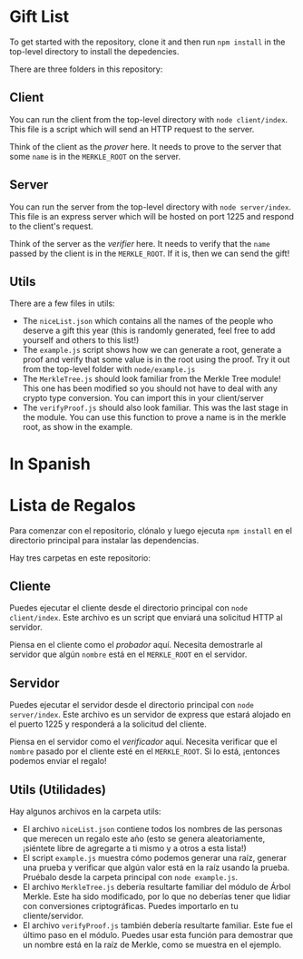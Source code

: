 # Gift List

To get started with the repository, clone it and then run `npm install` in the top-level directory to install the depedencies.

There are three folders in this repository:

## Client

You can run the client from the top-level directory with `node client/index`. This file is a script which will send an HTTP request to the server.

Think of the client as the _prover_ here. It needs to prove to the server that some `name` is in the `MERKLE_ROOT` on the server. 

## Server

You can run the server from the top-level directory with `node server/index`. This file is an express server which will be hosted on port 1225 and respond to the client's request.

Think of the server as the _verifier_ here. It needs to verify that the `name` passed by the client is in the `MERKLE_ROOT`. If it is, then we can send the gift! 

## Utils

There are a few files in utils:

- The `niceList.json` which contains all the names of the people who deserve a gift this year (this is randomly generated, feel free to add yourself and others to this list!)
- The `example.js` script shows how we can generate a root, generate a proof and verify that some value is in the root using the proof. Try it out from the top-level folder with `node/example.js`
- The `MerkleTree.js` should look familiar from the Merkle Tree module! This one has been modified so you should not have to deal with any crypto type conversion. You can import this in your client/server
- The `verifyProof.js` should also look familiar. This was the last stage in the module. You can use this function to prove a name is in the merkle root, as show in the example.

# In Spanish


# Lista de Regalos

Para comenzar con el repositorio, clónalo y luego ejecuta `npm install` en el directorio principal para instalar las dependencias.

Hay tres carpetas en este repositorio:

## Cliente

Puedes ejecutar el cliente desde el directorio principal con `node client/index`. Este archivo es un script que enviará una solicitud HTTP al servidor.

Piensa en el cliente como el _probador_ aquí. Necesita demostrarle al servidor que algún `nombre` está en el `MERKLE_ROOT` en el servidor.

## Servidor

Puedes ejecutar el servidor desde el directorio principal con `node server/index`. Este archivo es un servidor de express que estará alojado en el puerto 1225 y responderá a la solicitud del cliente.

Piensa en el servidor como el _verificador_ aquí. Necesita verificar que el `nombre` pasado por el cliente esté en el `MERKLE_ROOT`. Si lo está, ¡entonces podemos enviar el regalo!

## Utils (Utilidades)

Hay algunos archivos en la carpeta utils:

- El archivo `niceList.json` contiene todos los nombres de las personas que merecen un regalo este año (esto se genera aleatoriamente, ¡siéntete libre de agregarte a ti mismo y a otros a esta lista!)
- El script `example.js` muestra cómo podemos generar una raíz, generar una prueba y verificar que algún valor está en la raíz usando la prueba. Pruébalo desde la carpeta principal con `node example.js`.
- El archivo `MerkleTree.js` debería resultarte familiar del módulo de Árbol Merkle. Este ha sido modificado, por lo que no deberías tener que lidiar con conversiones criptográficas. Puedes importarlo en tu cliente/servidor.
- El archivo `verifyProof.js` también debería resultarte familiar. Este fue el último paso en el módulo. Puedes usar esta función para demostrar que un nombre está en la raíz de Merkle, como se muestra en el ejemplo.

